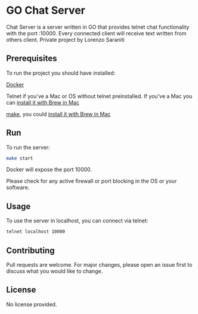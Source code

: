 # GO Chat Server

Chat Server is a server written in GO that provides telnet chat functionality with the port :10000.
Every connected client will receive text written from others client.
Private project by Lorenzo Saraniti

## Prerequisites

To run the project you should have installed:

[Docker](https://www.docker.com)

Telnet if you've a Mac or OS without telnet preinstalled.
If you've a Mac you can [install it with Brew in Mac](https://brewinstall.org/how-to-install-telnet-on-mac-using-brew/)

[make](https://www.gnu.org/software/make/), you could [install it with Brew in Mac](https://formulae.brew.sh/formula/make)

## Run

To run the server:

```bash
make start
```

Docker will expose the port 10000.

Please check for any active firewall or port blocking in the OS or your software.

## Usage

To use the server in localhost, you can connect via telnet:

```bash
telnet localhost 10000
```

## Contributing
Pull requests are welcome. For major changes, please open an issue first to discuss what you would like to change.

## License
No license provided.